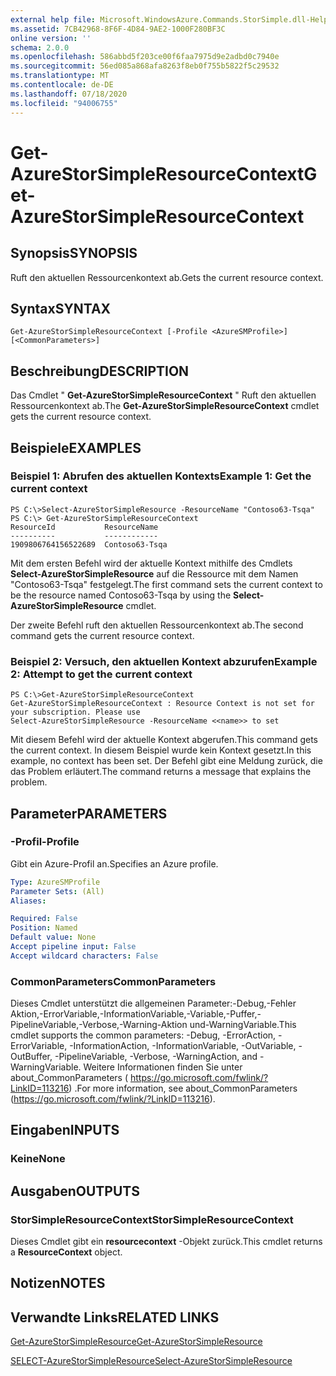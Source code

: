 ```yaml
---
external help file: Microsoft.WindowsAzure.Commands.StorSimple.dll-Help.xml
ms.assetid: 7CB42968-8F6F-4D84-9AE2-1000F280BF3C
online version: ''
schema: 2.0.0
ms.openlocfilehash: 586abbd5f203ce00f6faa7975d9e2adbd0c7940e
ms.sourcegitcommit: 56ed085a868afa8263f8eb0f755b5822f5c29532
ms.translationtype: MT
ms.contentlocale: de-DE
ms.lasthandoff: 07/18/2020
ms.locfileid: "94006755"
---
```

# <span data-ttu-id="1036a-101">Get-AzureStorSimpleResourceContext</span><span class="sxs-lookup"><span data-stu-id="1036a-101">Get-AzureStorSimpleResourceContext</span></span>

## <span data-ttu-id="1036a-102">Synopsis</span><span class="sxs-lookup"><span data-stu-id="1036a-102">SYNOPSIS</span></span>
<span data-ttu-id="1036a-103">Ruft den aktuellen Ressourcenkontext ab.</span><span class="sxs-lookup"><span data-stu-id="1036a-103">Gets the current resource context.</span></span>

## <span data-ttu-id="1036a-104">Syntax</span><span class="sxs-lookup"><span data-stu-id="1036a-104">SYNTAX</span></span>

```
Get-AzureStorSimpleResourceContext [-Profile <AzureSMProfile>] [<CommonParameters>]
```

## <span data-ttu-id="1036a-105">Beschreibung</span><span class="sxs-lookup"><span data-stu-id="1036a-105">DESCRIPTION</span></span>
<span data-ttu-id="1036a-106">Das Cmdlet " **Get-AzureStorSimpleResourceContext** " Ruft den aktuellen Ressourcenkontext ab.</span><span class="sxs-lookup"><span data-stu-id="1036a-106">The **Get-AzureStorSimpleResourceContext** cmdlet gets the current resource context.</span></span>

## <span data-ttu-id="1036a-107">Beispiele</span><span class="sxs-lookup"><span data-stu-id="1036a-107">EXAMPLES</span></span>

### <span data-ttu-id="1036a-108">Beispiel 1: Abrufen des aktuellen Kontexts</span><span class="sxs-lookup"><span data-stu-id="1036a-108">Example 1: Get the current context</span></span>
```
PS C:\>Select-AzureStorSimpleResource -ResourceName "Contoso63-Tsqa" 
PS C:\> Get-AzureStorSimpleResourceContext
ResourceId           ResourceName
----------           ------------
1909806764156522689  Contoso63-Tsqa
```

<span data-ttu-id="1036a-109">Mit dem ersten Befehl wird der aktuelle Kontext mithilfe des Cmdlets **Select-AzureStorSimpleResource** auf die Ressource mit dem Namen "Contoso63-Tsqa" festgelegt.</span><span class="sxs-lookup"><span data-stu-id="1036a-109">The first command sets the current context to be the resource named Contoso63-Tsqa by using the **Select-AzureStorSimpleResource** cmdlet.</span></span>

<span data-ttu-id="1036a-110">Der zweite Befehl ruft den aktuellen Ressourcenkontext ab.</span><span class="sxs-lookup"><span data-stu-id="1036a-110">The second command gets the current resource context.</span></span>

### <span data-ttu-id="1036a-111">Beispiel 2: Versuch, den aktuellen Kontext abzurufen</span><span class="sxs-lookup"><span data-stu-id="1036a-111">Example 2: Attempt to get the current context</span></span>
```
PS C:\>Get-AzureStorSimpleResourceContext
Get-AzureStorSimpleResourceContext : Resource Context is not set for your subscription. Please use
Select-AzureStorSimpleResource -ResourceName <<name>> to set
```

<span data-ttu-id="1036a-112">Mit diesem Befehl wird der aktuelle Kontext abgerufen.</span><span class="sxs-lookup"><span data-stu-id="1036a-112">This command gets the current context.</span></span>
<span data-ttu-id="1036a-113">In diesem Beispiel wurde kein Kontext gesetzt.</span><span class="sxs-lookup"><span data-stu-id="1036a-113">In this example, no context has been set.</span></span>
<span data-ttu-id="1036a-114">Der Befehl gibt eine Meldung zurück, die das Problem erläutert.</span><span class="sxs-lookup"><span data-stu-id="1036a-114">The command returns a message that explains the problem.</span></span>

## <span data-ttu-id="1036a-115">Parameter</span><span class="sxs-lookup"><span data-stu-id="1036a-115">PARAMETERS</span></span>

### <span data-ttu-id="1036a-116">-Profil</span><span class="sxs-lookup"><span data-stu-id="1036a-116">-Profile</span></span>
<span data-ttu-id="1036a-117">Gibt ein Azure-Profil an.</span><span class="sxs-lookup"><span data-stu-id="1036a-117">Specifies an Azure profile.</span></span>

```yaml
Type: AzureSMProfile
Parameter Sets: (All)
Aliases: 

Required: False
Position: Named
Default value: None
Accept pipeline input: False
Accept wildcard characters: False
```

### <span data-ttu-id="1036a-118">CommonParameters</span><span class="sxs-lookup"><span data-stu-id="1036a-118">CommonParameters</span></span>
<span data-ttu-id="1036a-119">Dieses Cmdlet unterstützt die allgemeinen Parameter:-Debug,-Fehler Aktion,-ErrorVariable,-InformationVariable,-Variable,-Puffer,-PipelineVariable,-Verbose,-Warning-Aktion und-WarningVariable.</span><span class="sxs-lookup"><span data-stu-id="1036a-119">This cmdlet supports the common parameters: -Debug, -ErrorAction, -ErrorVariable, -InformationAction, -InformationVariable, -OutVariable, -OutBuffer, -PipelineVariable, -Verbose, -WarningAction, and -WarningVariable.</span></span> <span data-ttu-id="1036a-120">Weitere Informationen finden Sie unter about_CommonParameters ( https://go.microsoft.com/fwlink/?LinkID=113216) .</span><span class="sxs-lookup"><span data-stu-id="1036a-120">For more information, see about_CommonParameters (https://go.microsoft.com/fwlink/?LinkID=113216).</span></span>

## <span data-ttu-id="1036a-121">Eingaben</span><span class="sxs-lookup"><span data-stu-id="1036a-121">INPUTS</span></span>

### <span data-ttu-id="1036a-122">Keine</span><span class="sxs-lookup"><span data-stu-id="1036a-122">None</span></span>

## <span data-ttu-id="1036a-123">Ausgaben</span><span class="sxs-lookup"><span data-stu-id="1036a-123">OUTPUTS</span></span>

### <span data-ttu-id="1036a-124">StorSimpleResourceContext</span><span class="sxs-lookup"><span data-stu-id="1036a-124">StorSimpleResourceContext</span></span>
<span data-ttu-id="1036a-125">Dieses Cmdlet gibt ein **resourcecontext** -Objekt zurück.</span><span class="sxs-lookup"><span data-stu-id="1036a-125">This cmdlet returns a **ResourceContext** object.</span></span>

## <span data-ttu-id="1036a-126">Notizen</span><span class="sxs-lookup"><span data-stu-id="1036a-126">NOTES</span></span>

## <span data-ttu-id="1036a-127">Verwandte Links</span><span class="sxs-lookup"><span data-stu-id="1036a-127">RELATED LINKS</span></span>

[<span data-ttu-id="1036a-128">Get-AzureStorSimpleResource</span><span class="sxs-lookup"><span data-stu-id="1036a-128">Get-AzureStorSimpleResource</span></span>](./Get-AzureStorSimpleResource.md)

[<span data-ttu-id="1036a-129">SELECT-AzureStorSimpleResource</span><span class="sxs-lookup"><span data-stu-id="1036a-129">Select-AzureStorSimpleResource</span></span>](./Select-AzureStorSimpleResource.md)



